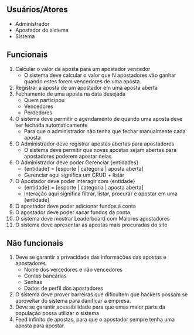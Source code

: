 ## Usuários/Atores

- Administrador
- Apostador do sistema
- Sistema


## Funcionais
1. Calcular o valor da aposta para um apostador vencedor  
    - O sistema deve calcular o valor que N apostadores vão ganhar quando estes forem vencedores de uma aposta. 
2. Registrar a aposta de um apostador em uma aposta aberta
3. Fechamento de uma aposta na data desejada
    - Quem participou
    - Vencedores
    - Perdedores
4.  O sistema deve permitir o agendamento de quando uma aposta deve ser fechada automaticamente
    - Para que o administrador não tenha que fechar manualmente cada aposta
5. O Administrador deve registrar apostas abertas para apostadores
    - O sistema deve permitir que novas apostas sejam abertas para apostadores poderem apostar nelas
6. O Administrador deve poder Gerenciar {entidades}
    - {entidade} = [esporte | categoria | aposta aberta]
    - Gerenciar aqui significa um CRUD + listar
7. O Apostador deve poder interagir com {entidade}
    - {entidade} = [esporte | categoria | aposta aberta]
    - Interação aqui significa filtrar, listar, procurar e apostar em uma {entidade}
8. O apostador deve poder adicionar fundos à conta
9. O apostador deve poder sacar fundos da conta
10. O sistema deve mostrar Leaderboard com Maiores apostadores
11. O sistema deve apresentar as apostas mais procuradas do site



## Não funcionais
1. Deve se garantir a privacidade das informações das apostas e apostadores
    - Nome dos vercedores e não vencedores
    - Contas bancárias
    - Senhas
    - Dados de perfil dos apostadores
2. O sistema deve prover barreiras que dificultem que hackers possam se aproveitar do sistema para danificar a empresa.
3. Deve se garantir acessibilidade para que umas maior parte da população possa utilizar o sistema
4. Feed infinito de apostas, para que o apostador sempre tenha uma aposta para apostar.
